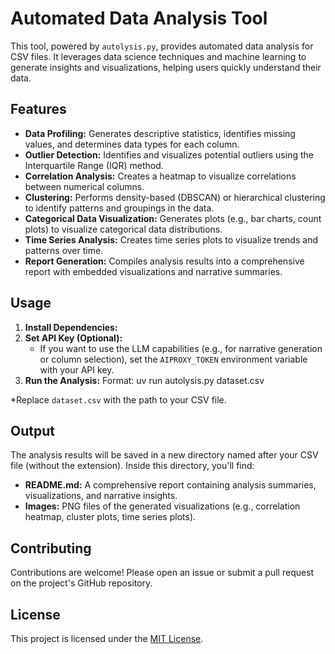 # Automated Data Analysis Tool

This tool, powered by `autolysis.py`, provides automated data analysis for CSV files. It leverages data science techniques and machine learning to generate insights and visualizations, helping users quickly understand their data.

## Features

- **Data Profiling:** Generates descriptive statistics, identifies missing values, and determines data types for each column.
- **Outlier Detection:** Identifies and visualizes potential outliers using the Interquartile Range (IQR) method.
- **Correlation Analysis:** Creates a heatmap to visualize correlations between numerical columns.
- **Clustering:** Performs density-based (DBSCAN) or hierarchical clustering to identify patterns and groupings in the data.
- **Categorical Data Visualization:** Generates plots (e.g., bar charts, count plots) to visualize categorical data distributions.
- **Time Series Analysis:** Creates time series plots to visualize trends and patterns over time.
- **Report Generation:** Compiles analysis results into a comprehensive report with embedded visualizations and narrative summaries.

## Usage

1. **Install Dependencies:**
2. **Set API Key (Optional):**
   - If you want to use the LLM capabilities (e.g., for narrative generation or column selection), set the `AIPROXY_TOKEN` environment variable with your API key.
3. **Run the Analysis:**
    Format: uv run autolysis.py dataset.csv
   
*Replace `dataset.csv` with the path to your CSV file.

## Output

The analysis results will be saved in a new directory named after your CSV file (without the extension). Inside this directory, you'll find:

- **README.md:** A comprehensive report containing analysis summaries, visualizations, and narrative insights.
- **Images:** PNG files of the generated visualizations (e.g., correlation heatmap, cluster plots, time series plots).

## Contributing

Contributions are welcome! Please open an issue or submit a pull request on the project's GitHub repository.

## License

This project is licensed under the [MIT License](LICENSE).
